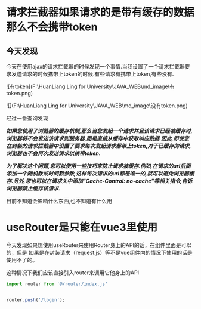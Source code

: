 # 请求拦截器如果请求的是带有缓存的数据那么不会携带token

## 今天发现

今天在使用ajax的请求拦截器的时候发现一个事情.当我设置了一个请求拦截器要求发送请求的时候携带上token的时候.有些请求有携带上token,有些没有.

![有token](F:\HuanLiang Ling for University\JAVA_WEB\md_image\有token.png)

![](F:\HuanLiang Ling for University\JAVA_WEB\md_image\没有token.png)

经过一番查询发现

***如果您使用了浏览器的缓存机制,那么当您发起一个请求并且该请求已经被缓存时,浏览器将不会发送该请求到服务器,而是直接从缓存中获取响应数据.因此,即使您在封装的请求拦截器中设置了要求每次发起请求都带上token,对于已缓存的请求,浏览器也不会再次发送请求以携带token.***

***为了解决这个问题,您可以使用一些技巧来防止请求被缓存.例如,在请求的url后面添加一个随机数或时间戳参数,这样每次请求的url都是唯一的,就可以避免浏览器缓存.另外,您也可以在请求头中添加"Cache-Control: no-cache"等相关指令,告诉浏览器禁止缓存该请求.***

目前不知道会影响什么东西,也不知道有什么用

#  useRouter是只能在vue3里使用

今天发现如果想使用useRouter来使用Router身上的API的话，在组件里面是可以的，但是 如果是在封装请求（request.js）等不是vue组件内的情况下使用的话是使用不了的。

这种情况下我们应该直接引入router来调用它他身上的API

```` js
import router from '@/router/index.js'


router.push('/login');
````

